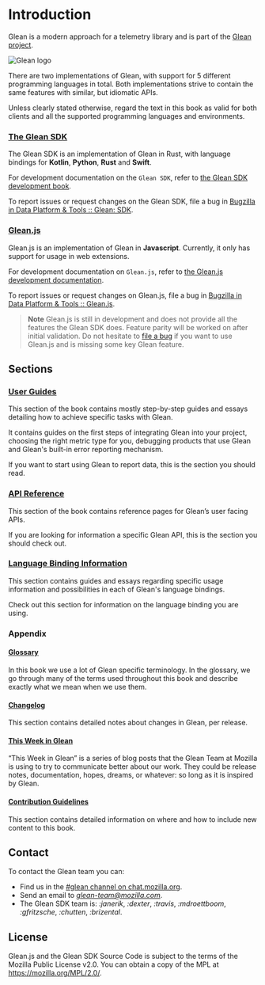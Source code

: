 # Introduction

Glean is a modern approach for a telemetry library
and is part of the [Glean project](https://docs.telemetry.mozilla.org/concepts/glean/glean.html).

![Glean logo](glean.jpeg)

There are two implementations of Glean, with support for 5 different programming languages in total.
Both implementations strive to contain the same features with similar, but idiomatic APIs.

Unless clearly stated otherwise, regard the text in this book as valid for both clients
and all the supported programming languages and environments.

### [The Glean SDK](https://github.com/mozilla/glean)

The Glean SDK is an implementation of Glean in Rust, with language bindings for **Kotlin**,
**Python**, **Rust** and **Swift**.

For development documentation on the `Glean SDK`,
refer to [the Glean SDK development book](../dev/index.html).

To report issues or request changes on the Glean SDK,
file a bug in [Bugzilla in Data Platform & Tools :: Glean: SDK](https://bugzilla.mozilla.org/enter_bug.cgi?product=Data+Platform+and+Tools&component=Glean%3A+SDK&priority=P3&status_whiteboard=%5Btelemetry%3Aglean-rs%3Am%3F%5D).

### [Glean.js](https://github.com/mozilla/glean.js)

Glean.js is an implementation of Glean in **Javascript**. Currently, it only has support
for usage in web extensions.

For development documentation on `Glean.js`,
refer to [the Glean.js development documentation](https://github.com/mozilla/glean.js/tree/main/docs).

To report issues or request changes on Glean.js,
file a bug in [Bugzilla in Data Platform & Tools :: Glean.js][gleanjs-bugs].

> **Note** Glean.js is still in development and does not provide all the features the Glean SDK does.
> Feature parity will be worked on after initial validation. Do not hesitate to [file a bug][gleanjs-bugs]
> if you want to use Glean.js and is missing some key Glean feature.
## Sections

### [User Guides](./user/adding-glean-to-your-project/index.html)

This section of the book contains mostly step-by-step guides and essays detailing how to
achieve specific tasks with Glean.

It contains guides on the first steps of integrating Glean into your project,
choosing the right metric type for you, debugging products that use Glean and
Glean's built-in error reporting mechanism.

If you want to start using Glean to report data, this is the section you should read.

### [API Reference](./reference/yaml/index.html)

This section of the book contains reference pages for Glean’s user facing APIs.

If you are looking for information a specific Glean API, this is the section you should check out.

### [Language Binding Information](./language-bindings/android/index.html)

This section contains guides and essays regarding specific usage information
and possibilities in each of Glean's language bindings.

Check out this section for information on the language binding you are using.

### Appendix

#### [Glossary](./appendix/glossary.html)

In this book we use a lot of Glean specific terminology. In the glossary, we go through
many of the terms used throughout this book and describe exactly what we mean when we use them.

#### [Changelog](./appendix/changelog/index.html)

This section contains detailed notes about changes in Glean, per release.

#### [This Week in Glean](./appendix/twig.html)

“This Week in Glean” is a series of blog posts that the Glean Team at Mozilla is using to try
to communicate better about our work. They could be release notes, documentation, hopes, dreams,
or whatever: so long as it is inspired by Glean.

#### [Contribution Guidelines](./appendix/contribution-guidelines.html)

This section contains detailed information on where and how to include new content to this book.

## Contact

To contact the Glean team you can:

- Find us in the [#glean channel on chat.mozilla.org](https://chat.mozilla.org/#/room/#glean:mozilla.org).
- Send an email to *glean-team@mozilla.com*.
- The Glean SDK team is: *:janerik*, *:dexter*, *:travis*, *:mdroettboom*, *:gfritzsche*, *:chutten*, *:brizental*.

## License

Glean.js and the Glean SDK Source Code is subject to the terms of the Mozilla Public License v2.0.
You can obtain a copy of the MPL at <https://mozilla.org/MPL/2.0/>.

[gleanjs-bugs]: https://bugzilla.mozilla.org/enter_bug.cgi?product=Data+Platform+and+Tools&component=Glean.js&priority=P4&status_whiteboard=%5Btelemetry%3Aglean-js%3Am%3F%5D
